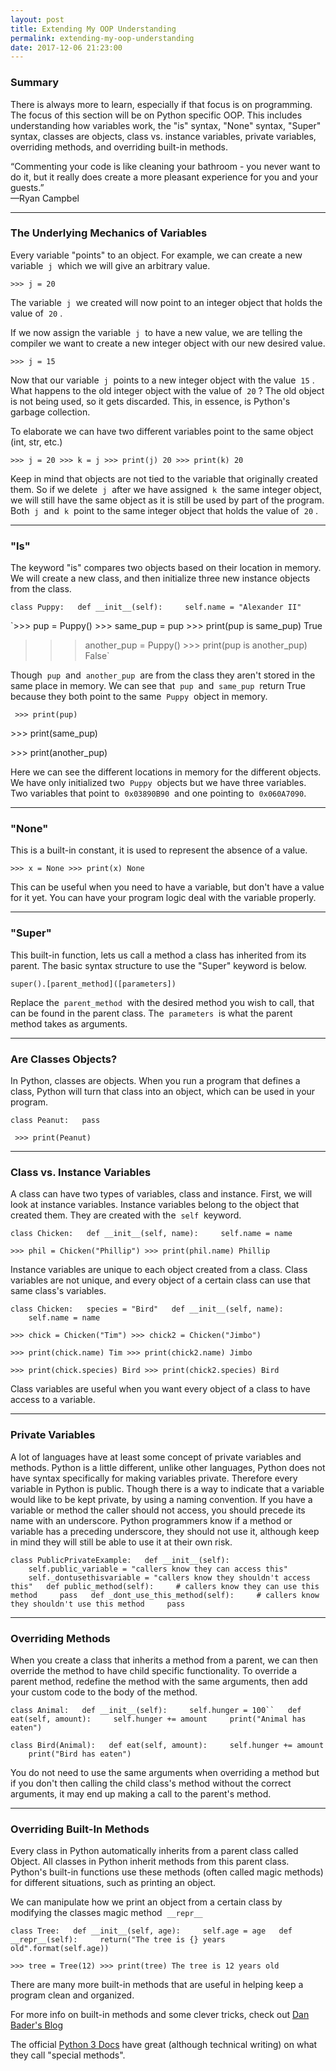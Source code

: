 ```yaml
---
layout: post
title: Extending My OOP Understanding
permalink: extending-my-oop-understanding
date: 2017-12-06 21:23:00
---
```


### Summary

There is always more to learn, especially if that focus is on
programming. The focus of this section will be on Python specific OOP.
This includes understanding how variables work, the "is" syntax, "None"
syntax, "Super" syntax, classes are objects, class vs. instance
variables, private variables, overriding methods, and overriding
built-in methods.

“Commenting your code is like cleaning your bathroom - you never want to
do it, but it really does create a more pleasant experience for you and
your guests.”  
—Ryan Campbel

---

### The Underlying Mechanics of Variables

Every variable "points" to an object. For example, we can create a new
variable  `j`  which we will give an arbitrary value.

`>>> j = 20`

The variable  `j`  we created will now point to an integer object that
holds the value of  `20` .

If we now assign the variable  `j`  to have a new value, we are telling
the compiler we want to create a new integer object with our new desired
value.

`>>> j = 15`

Now that our variable  `j`  points to a new integer object with the
value  `15` . What happens to the old integer object with the value of 
`20` ? The old object is not being used, so it gets discarded. This, in
essence, is Python's garbage collection.

To elaborate we can have two different variables point to the same
object (int, str, etc.)

`>>> j = 20 >>> k = j >>> print(j) 20 >>> print(k) 20`

Keep in mind that objects are not tied to the variable that originally
created them. So if we delete  `j`  after we have assigned  `k`  the
same integer object, we will still have the same object as it is still
be used by part of the program. Both  `j`  and  `k`  point to the same
integer object that holds the value of  `20` .

---

### "Is"

The keyword "is" compares two objects based on their location in memory.
We will create a new class, and then initialize three new instance
objects from the class.

`class Puppy:   def __init__(self):     self.name = "Alexander II"`

`>>> pup = Puppy() >>> same_pup = pup >>> print(pup is same_pup) True
>>> another_pup = Puppy() >>> print(pup is another_pup) False`

Though  `pup`  and  `another_pup`  are from the class they aren't stored
in the same place in memory. We can see that  `pup`  and  `same_pup` 
return True because they both point to the same  `Puppy`  object in
memory.

` >>> print(pup)`

\>\>\> print(same\_pup)

\>\>\> print(another\_pup)

Here we can see the different locations in memory for the different
objects. We have only initialized two  `Puppy`  objects but we have
three variables. Two variables that point to  `0x03890B90`  and one
pointing to  `0x060A7090`.

---

### "None"

This is a built-in constant, it is used to represent the absence of a
value.

`>>> x = None >>> print(x) None`

This can be useful when you need to have a variable, but don't have a
value for it yet. You can have your program logic deal with the variable
properly.

---

### "Super"

This built-in function, lets us call a method a class has inherited from
its parent. The basic syntax structure to use the "Super" keyword is
below.

`super().[parent_method]([parameters])`

Replace the  `parent_method`  with the desired method you wish to call,
that can be found in the parent class. The  `parameters`  is what the
parent method takes as arguments.

---

### Are Classes Objects?

In Python, classes are objects. When you run a program that defines a
class, Python will turn that class into an object, which can be used in
your program.

`class Peanut:   pass`

` >>> print(Peanut)`

---

### Class vs. Instance Variables

A class can have two types of variables, class and instance. First, we
will look at instance variables. Instance variables belong to the object
that created them. They are created with the  `self`  keyword.

`class Chicken:   def __init__(self, name):     self.name = name`

`>>> phil = Chicken("Phillip") >>> print(phil.name) Phillip`

Instance variables are unique to each object created from a class. Class
variables are not unique, and every object of a certain class can use
that same class's variables.

`class Chicken:   species = "Bird"   def __init__(self, name):
    self.name = name`

`>>> chick = Chicken("Tim") >>> chick2 = Chicken("Jimbo")`

`>>> print(chick.name) Tim >>> print(chick2.name) Jimbo`

`>>> print(chick.species) Bird >>> print(chick2.species) Bird`

Class variables are useful when you want every object of a class to have
access to a variable.

---

### Private Variables

A lot of languages have at least some concept of private variables and
methods. Python is a little different, unlike other languages, Python
does not have syntax specifically for making variables private.
Therefore every variable in Python is public. Though there is a way to
indicate that a variable would like to be kept private, by using a
naming convention. If you have a variable or method the caller should
not access, you should precede its name with an underscore. Python
programmers know if a method or variable has a preceding underscore,
they should not use it, although keep in mind they will still be able to
use it at their own risk.

`class PublicPrivateExample:   def __init__(self):
    self.public_variable = "callers know they can access this"
    self._dontusethisvariable = "callers know they shouldn't access
this"   def public_method(self):     # callers know they can use this
method     pass   def _dont_use_this_method(self):     # callers know
they shouldn't use this method     pass`

---

### Overriding Methods

When you create a class that inherits a method from a parent, we can
then override the method to have child specific functionality. To
override a parent method, redefine the method with the same arguments,
then add your custom code to the body of the method.

`class Animal:   def __init__(self):     self.hunger = 100``   def
eat(self, amount):     self.hunger += amount     print("Animal has
eaten")`

`class Bird(Animal):   def eat(self, amount):     self.hunger += amount
    print("Bird has eaten")`

You do not need to use the same arguments when overriding a method but
if you don't then calling the child class's method without the correct
arguments, it may end up making a call to the parent's method.

---

### Overriding Built-In Methods

Every class in Python automatically inherits from a parent class called
Object. All classes in Python inherit methods from this parent class.
Python's built-in functions use these methods (often called magic
methods) for different situations, such as printing an object.

We can manipulate how we print an object from a certain class by
modifying the classes magic method  `__repr__`

`class Tree:   def __init__(self, age):     self.age = age   def
__repr__(self):     return("The tree is {} years old".format(self.age))`

`>>> tree = Tree(12) >>> print(tree) The tree is 12 years old`

There are many more built-in methods that are useful in helping keep a
program clean and organized.

For more info on built-in methods and some clever tricks, check out [Dan
Bader's Blog](https://dbader.org/blog/python-dunder-methods)

The official [Python 3
Docs](https://docs.python.org/3/reference/datamodel.html) have great
(although technical writing) on what they call "special methods".
